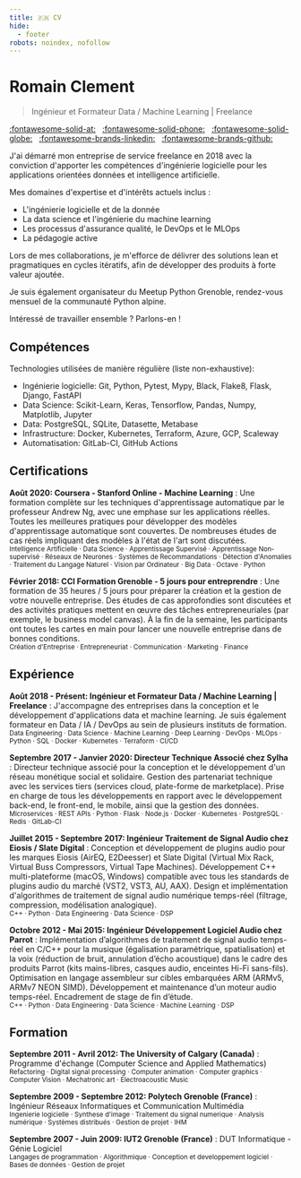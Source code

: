 ```yaml
---
title: 🇫🇷 CV
hide:
  - footer
robots: noindex, nofollow
---
```


# Romain Clement

> Ingénieur et Formateur Data / Machine Learning | Freelance

[:fontawesome-solid-at:](mailto:cv@romain-clement.net "E-mail")
<span style="margin-right: 0.5rem;"></span>
[:fontawesome-solid-phone:](tel:+33686101895 "Téléphone")
<span style="margin-right: 0.5rem;"></span>
[:fontawesome-solid-globe:](https://romain-clement.net "Siteweb")
<span style="margin-right: 0.5rem;"></span>
[:fontawesome-brands-linkedin:](https://www.linkedin.com/in/romainclement "LinkedIn")
<span style="margin-right: 0.5rem;"></span>
[:fontawesome-brands-github:](https://github.com/rclement "GitHub")

J'ai démarré mon entreprise de service freelance en 2018 avec la conviction d'apporter les compétences d'ingénierie logicielle pour les applications orientées données et intelligence artificielle.

Mes domaines d'expertise et d'intérêts actuels inclus :

- L'ingénierie logicielle et de la donnée
- La data science et l'ingénierie du machine learning
- Les processus d'assurance qualité, le DevOps et le MLOps
- La pédagogie active

Lors de mes collaborations, je m'efforce de délivrer des solutions lean et pragmatiques en cycles itératifs, afin de développer des produits à forte valeur ajoutée.

Je suis également organisateur du Meetup Python Grenoble, rendez-vous mensuel de la communauté Python alpine.

Intéressé de travailler ensemble ? Parlons-en !

## Compétences

Technologies utilisées de manière régulière (liste non-exhaustive):

- Ingénierie logicielle: Git, Python, Pytest, Mypy, Black, Flake8, Flask, Django, FastAPI
- Data Science: Scikit-Learn, Keras, Tensorflow, Pandas, Numpy, Matplotlib, Jupyter
- Data: PostgreSQL, SQLite, Datasette, Metabase
- Infrastructure: Docker, Kubernetes, Terraform, Azure, GCP, Scaleway
- Automatisation: GitLab-CI, GitHub Actions

## Certifications

**Août 2020: Coursera - Stanford Online - Machine Learning**
:   Une formation complète sur les techniques d'apprentissage automatique par le professeur Andrew Ng,
    avec une emphase sur les applications réelles. Toutes les meilleures pratiques pour développer des
    modèles d'apprentissage automatique sont couvertes. De nombreuses études de cas réels impliquant
    des modèles à l'état de l'art sont discutées.<br>
    <small>
    Intelligence Artificielle · Data Science · Apprentissage Supervisé · Apprentissage Non-supervisé · Réseaux de Neurones · Systèmes de Recommandations · Détection d'Anomalies · Traitement du Langage Naturel · Vision par Ordinateur · Big Data · Octave · Python
    </small>

**Février 2018: CCI Formation Grenoble - 5 jours pour entreprendre**
:   Une formation de 35 heures / 5 jours pour préparer la création et la gestion de votre nouvelle entreprise.
    Des études de cas approfondies sont discutées et des activités pratiques mettent en œuvre des tâches entrepreneuriales
    (par exemple, le business model canvas). À la fin de la semaine, les participants ont toutes les cartes en main pour
    lancer une nouvelle entreprise dans de bonnes conditions.<br>
    <small>
    Création d'Entreprise · Entrepreneuriat · Communication · Marketing · Finance
    </small>

## Expérience

**Août 2018 - Présent: Ingénieur et Formateur Data / Machine Learning | Freelance**
:   J'accompagne des entreprises dans la conception et le développement d'applications data et machine learning.
    Je suis également formateur en Data / IA / DevOps au sein de plusieurs instituts de formation.<br>
    <small>
    Data Engineering · Data Science · Machine Learning · Deep Learning · DevOps · MLOps · Python · SQL · Docker · Kubernetes · Terraform · CI/CD
    </small>

**Septembre 2017 - Janvier 2020: Directeur Technique Associé chez Sylha**
:   Directeur technique associé pour la conception et le développement d'un réseau monétique social et solidaire.
    Gestion des partenariat technique avec les services tiers (services cloud, plate-forme de marketplace).
    Prise en charge de tous les développements en rapport avec le développement back-end, le front-end, le mobile,
    ainsi que la gestion des données.<br>
    <small>
    Microservices · REST APIs · Python · Flask · Node.js · Docker · Kubernetes · PostgreSQL · Redis · GitLab-CI
    </small>

**Juillet 2015 - Septembre 2017: Ingénieur Traitement de Signal Audio chez Eiosis / Slate Digital**
:   Conception et développement de plugins audio pour les marques Eiosis (AirEQ, E2Deesser) et Slate Digital (Virtual Mix Rack, Virtual Buss Compressors, Virtual Tape Machines).
    Développement C++ multi-plateforme (macOS, Windows) compatible avec tous les standards de plugins audio du marché (VST2, VST3, AU, AAX).
    Design et implémentation d'algorithmes de traitement de signal audio numérique temps-réel (filtrage, compression, modélisation analogique).<br>
    <small>
    C++ · Python · Data Engineering · Data Science · DSP
    </small>

**Octobre 2012 - Mai 2015: Ingénieur Développement Logiciel Audio chez Parrot**
:   Implémentation d’algorithmes de traitement de signal audio temps-réel en C/C++ pour la musique (égalisation paramétrique, spatialisation) et la voix (réduction de bruit, annulation d’écho acoustique) dans le cadre des produits Parrot (kits mains-libres, casques audio, enceintes Hi-Fi sans-fils).
    Optimisation en langage assembleur sur cibles embarquées ARM (ARMv5, ARMv7 NEON SIMD).
    Développement et maintenance d’un moteur audio temps-réel.
    Encadrement de stage de fin d’étude.<br>
    <small>
    C++ · Python · Data Engineering · Data Science · Machine Learning · DSP
    </small>

## Formation

**Septembre 2011 - Avril 2012: The University of Calgary (Canada)**
:   Programme d'échange (Computer Science and Applied Mathematics)<br>
    <small>
    Refactoring · Digital signal processing · Computer animation · Computer graphics · Computer Vision · Mechatronic art · Electroacoustic Music
    </small>

**Septembre 2009 - Septembre 2012: Polytech Grenoble (France)**
:   Ingénieur Réseaux Informatiques et Communication Multimédia<br>
    <small>
    Ingenierie logicielle · Synthese d'image · Traitement du signal numerique · Analysis numérique · Systèmes distribués · Gestion de projet · IHM
    </small>

**Septembre 2007 - Juin 2009: IUT2 Grenoble (France)**
:   DUT Informatique - Génie Logiciel<br>
    <small>
    Langages de programmation · Algorithmique · Conception et developpement logiciel · Bases de données · Gestion de projet
    </small>

